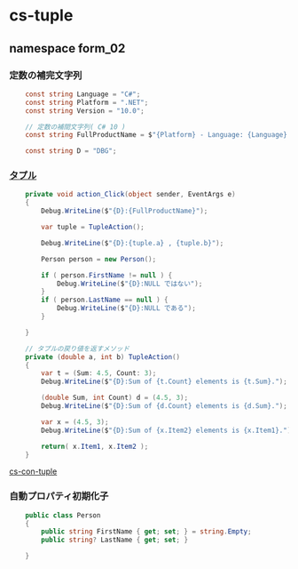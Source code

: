 # cs-tuple

## namespace form_02

### 定数の補完文字列
```cs
    const string Language = "C#";
    const string Platform = ".NET";
    const string Version = "10.0";

    // 定数の補間文字列( C# 10 )
    const string FullProductName = $"{Platform} - Language: {Language} Version: {Version}";

    const string D = "DBG";
```

### [タプル](https://docs.microsoft.com/ja-jp/dotnet/csharp/language-reference/builtin-types/value-tuples)
```cs
    private void action_Click(object sender, EventArgs e)
    {
        Debug.WriteLine($"{D}:{FullProductName}");

        var tuple = TupleAction();

        Debug.WriteLine($"{D}:{tuple.a} , {tuple.b}");

        Person person = new Person();

        if ( person.FirstName != null ) {
            Debug.WriteLine($"{D}:NULL ではない");
        }
        if ( person.LastName == null ) {
            Debug.WriteLine($"{D}:NULL である");
        }

    }

    // タプルの戻り値を返すメソッド
    private (double a, int b) TupleAction()
    {
        var t = (Sum: 4.5, Count: 3);
        Debug.WriteLine($"{D}:Sum of {t.Count} elements is {t.Sum}.");

        (double Sum, int Count) d = (4.5, 3);
        Debug.WriteLine($"{D}:Sum of {d.Count} elements is {d.Sum}.");

        var x = (4.5, 3);
        Debug.WriteLine($"{D}:Sum of {x.Item2} elements is {x.Item1}.");

        return( x.Item1, x.Item2 );
    }
```
[cs-con-tuple](https://github.com/winofsql/cs-con-tuple)


### 自動プロパティ初期化子
```cs
    public class Person
    {
        public string FirstName { get; set; } = string.Empty;
        public string? LastName { get; set; }

    }
```
